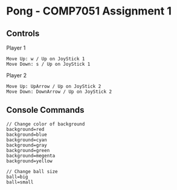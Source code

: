 # Pong - COMP7051 Assignment 1
## Controls
Player 1
```
Move Up: w / Up on JoyStick 1
Move Down: s / Up on JoyStick 1
```

Player 2
```
Move Up: UpArrow / Up on JoyStick 2
Move Down: DownArrow / Up on JoyStick 2
```

## Console Commands
```
// Change color of background
background=red
background=blue
background=cyan
background=gray
background=green
background=megenta
background=yellow

// Change ball size
ball=big
ball=small
```
